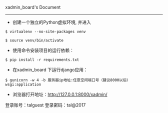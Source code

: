 ﻿xadmin_board's Document


---
*  创建一个独立的Python虚拟环境, 并进入

```
$ virtualenv --no-site-packages venv

$ source venv/bin/activate

```

*  使用命令安装项目的运行依赖：


```
$ pip install -r requirements.txt
```


* 在xadmin_board 下运行django应用：

```
$ gunicorn -w 4 -b 服务器ip地址:任意空闲端口号（建议8000以后） wsgi:application
```

*  浏览器打开地址：http://127.0.0.1:8000/xadmin/

登录账号：talguest     登录密码：tal@2017





